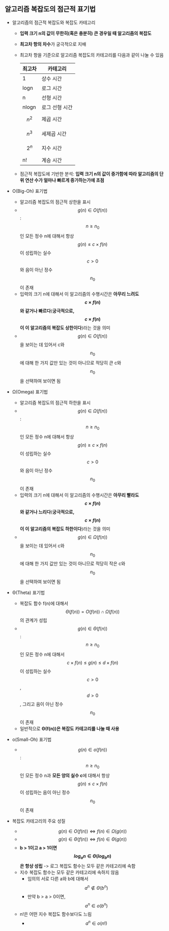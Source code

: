 ## 알고리즘 복잡도의 점근적 표기법
- 알고리즘의 점근적 복잡도와 복잡도 카테고리
  - **입력 크기 n의 값이 무한히(혹은 충분히) 큰 경우일 때 알고리즘의 복잡도**
  - **최고차 항의 차수**가 궁극적으로 지배
  - 최고차 항을 기준으로 알고리즘 복잡도의 카테고리를 다음과 같이 나눌 수 있음
     
    |최고차|카테고리|
    |-|-|
    |1|상수 시간|
    |logn|로그 시간|
    |n|선형 시간|
    |nlogn|로그 선형 시간|
    |$$n^2$$|제곱 시간|
    |$$n^3$$|세제곱 시간|
    |$$2^n$$|지수 시간|
    |n!|계승 시간|
    
  - 점근적 복잡도에 기반한 분석: **입력 크기 n의 값이 증가함에 따라 알고리즘의 단위 연산 수가 얼마나 빠르게 증가하는가에 초점**

- O(Big-Oh) 표기법
  - 알고리즘 복잡도의 점근적 상한을 표시
  - $$g(n) \in O(f(n))$$: $$n \geq n_0$$인 모든 정수 n에 대해서 항상 $$g(n) \leq c \times f(n)$$이 성립하는 실수 $$c > 0$$와 음이 아닌 정수 $$n_0$$이 존재
  - 입력의 크기 n에 대해서 이 알고리즘의 수행시간은 **아무리 느려도 $$c \times f(n)$$와 같거나 빠르다**(**궁극적으로, $$c \times f(n)$$이 이 알고리즘의 복잡도 상한이다**)라는 것을 의미
  - $$g(n) \in O(f(n))$$을 보이는 데 있어서 c와 $$n_0$$에 대해 한 가지 값만 있는 것이 아니므로 적당히 큰 c와 $$n_0$$을 선택하여 보이면 됨
 
- Ω(Omega) 표기법
  - 알고리즘 복잡도의 점근적 하한을 표시
  - $$g(n) \in Ω(f(n))$$: $$n \geq n_0$$인 모든 정수 n에 대해서 항상 $$g(n) \geq c \times f(n)$$이 성립하는 실수 $$c > 0$$와 음이 아닌 정수 $$n_0$$이 존재
  - 입력의 크기 n에 대해서 이 알고리즘의 수행시간은 **아무리 빨라도 $$c \times f(n)$$와 같거나 느리다**(**궁극적으로, $$c \times f(n)$$이 이 알고리즘의 복잡도 하한이다**)라는 것을 의미
  - $$g(n) \in Ω(f(n))$$을 보이는 데 있어서 c와 $$n_0$$에 대해 한 가지 값만 있는 것이 아니므로 적당히 작은 c와 $$n_0$$을 선택하여 보이면 됨
 
- Θ(Theta) 표기법
  - 복잡도 함수 f(n)에 대해서 $$Θ(f(n)) = O(f(n)) \cap Ω(f(n))$$의 관계가 성립
  - $$g(n) \in Θ(f(n))$$: $$n \geq n_0$$인 모든 정수 n에 대해서 $$c \times f(n) \leq g(n) \leq d \times f(n)$$이 성립하는 실수 $$c > 0$$, $$d > 0$$, 그리고 음이 아닌 정수 $$n_0$$이 존재
  - 일반적으로 **Θ(f(n))은 복잡도 카테고리를 나눌 때 사용**
 
- o(Small-Oh) 표기법
  - $$g(n) \in o(f(n))$$: $$n \geq n_0$$인 모든 정수 n과 **모든 양의 실수 c**에 대해서 항상 $$g(n) \leq c \times f(n)$$이 성립하는 음이 아닌 정수 $$n_0$$이 존재

- 복잡도 카테고리의 주요 성질
  - $$g(n) \in O(f(n)) \Leftrightarrow f(n) \in Ω(g(n))$$
  - $$g(n) \in Θ(f(n)) \Leftrightarrow f(n) \in Θ(g(n))$$
  - **b > 1이고 a > 1이면 $$log_a n \in Θ(log_b n)$$은 항상 성립** -> 로그 복잡도 함수는 모두 같은 카테고리에 속함
  - 지수 복잡도 함수는 모두 같은 카테고리에 속하지 않음
    - 임의의 서로 다른 a와 b에 대해서 $$a^n \notin Θ(b^n)$$
    - 만약 b > a > 0이면, $$a^n \in o(b^n)$$
  - n!은 어떤 지수 복잡도 함수보다도 느림
    - $$a^n \in o(n!)$$
